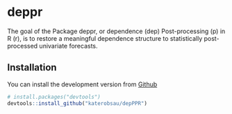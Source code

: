 
<!-- README.md is generated from README.Rmd. Please edit that file -->
# deppr

<!-- badges: start -->
<!-- badges: end -->
The goal of the Package deppr, or dependence (dep) Post-processing (p) in R (r), is to restore a meaningful dependence structure to statistically post-processed univariate forecasts.

## Installation

<!-- You can install the released version of depPPR from [CRAN](https://CRAN.R-project.org) with: -->
<!-- ``` r -->
<!-- install.packages("depPPR") -->
<!-- ``` -->
You can install the development version from [Github](https://github.com/katerobsau/depPPR) <!-- And the development version from [GitHub](https://github.com/) with: -->

``` r
# install.packages("devtools")
devtools::install_github("katerobsau/depPPR")
```

<!-- ## Example -->
<!-- This is a basic example which shows you how to solve a common problem: -->
<!-- ```{r example} -->
<!-- library(depPPR) -->
<!-- ## basic example code -->
<!-- ``` -->
<!-- What is special about using `README.Rmd` instead of just `README.md`? You can include R chunks like so: -->
<!-- ```{r cars} -->
<!-- summary(cars) -->
<!-- ``` -->
<!-- You'll still need to render `README.Rmd` regularly, to keep `README.md` up-to-date. -->
<!-- You can also embed plots, for example: -->
<!-- ```{r pressure, echo = FALSE} -->
<!-- plot(pressure) -->
<!-- ``` -->
<!-- In that case, don't forget to commit and push the resulting figure files, so they display on GitHub! -->
